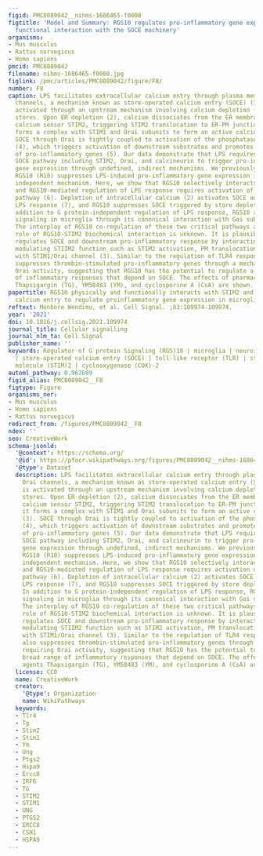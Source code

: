 ```yaml
---
figid: PMC8089042__nihms-1686465-f0008
figtitle: 'Model and Summary: RGS10 regulates pro-inflammatory gene expression through
  functional interaction with the SOCE machinery'
organisms:
- Mus musculus
- Rattus norvegicus
- Homo sapiens
pmcid: PMC8089042
filename: nihms-1686465-f0008.jpg
figlink: /pmc/articles/PMC8089042/figure/F8/
number: F8
caption: LPS facilitates extracellular calcium entry through plasma membrane Orai
  channels, a mechanism known as store-operated calcium entry (SOCE) (1). SOCE is
  activated through an upstream mechanism involving calcium depletion from intracellular
  stores. Upon ER depletion (2), calcium dissociates from the ER membrane resident
  calcium sensor STIM2, triggering STIM2 translocation to ER-PM junctions where it
  forms a complex with STIM1 and Orai subunits to form an active calcium channel (3).
  SOCE through Orai is tightly coupled to activation of the phosphatase calcineurin
  (4), which triggers activation of downstream substrates and promotes the expression
  of pro-inflammatory genes (5). Our data demonstrate that LPS requires an intact
  SOCE pathway including STIM2, Orai, and calcineurin to trigger pro-inflammatory
  gene expression through undefined, indirect mechanisms. We previously showed that
  RGS10 (R10) suppresses LPS-induced pro-inflammatory gene expression in a G-protein
  independent mechanism. Here, we show that RGS10 selectively interacts with STIM2,
  and RGS10-mediated regulation of LPS response requires activation of the STIM2-Orai-Calcineurin
  pathway (6). Depletion of intracellular calcium (2) activates SOCE and enhances
  LPS response (7), and RGS10 suppresses SOCE triggered by store depletion (8). In
  addition to G protein-independent regulation of LPS response, RGS10 also mediates
  signaling in microglia through its canonical interaction with Gαi subunits (9).
  The interplay of RGS10 co-regulation of these two critical pathways and the specific
  role of RGS10-STIM2 biochemical interaction is unknown. It is plausible that RGS10
  regulates SOCE and downstream pro-inflammatory response by interacting with and/or
  modulating STIIM2 function such as STIM2 activation, PM translocation, and interaction
  with STIM1/Orai channel (3). Similar to the regulation of TLR4 response, RGS10 also
  suppresses thrombin-stimulated pro-inflammatory genes through a mechanism requiring
  Orai activity, suggesting that RGS10 has the potential to regulate a broad range
  of inflammatory responses that depend on SOCE. The effects of pharmacological agents
  Thapsigargin (TG), YM58483 (YM), and cyclosporine A (CsA) are shown.
papertitle: RGS10 physically and functionally interacts with STIM2 and requires store-operated
  calcium entry to regulate proinflammatory gene expression in microglia.
reftext: Menbere Wendimu, et al. Cell Signal. ;83:109974-109974.
year: '2021'
doi: 10.1016/j.cellsig.2021.109974
journal_title: Cellular signalling
journal_nlm_ta: Cell Signal
publisher_name: ''
keywords: Regulator of G protein Signaling (RGS)10 | microglia | neuroinflammation
  | store-operated calcium entry (SOCE) | toll-like receptor (TLR) | stromal interaction
  molecule (STIM)2 | cyclooxygenase (COX)-2
automl_pathway: 0.967609
figid_alias: PMC8089042__F8
figtype: Figure
organisms_ner:
- Mus musculus
- Homo sapiens
- Rattus norvegicus
redirect_from: /figures/PMC8089042__F8
ndex: ''
seo: CreativeWork
schema-jsonld:
  '@context': https://schema.org/
  '@id': https://pfocr.wikipathways.org/figures/PMC8089042__nihms-1686465-f0008.html
  '@type': Dataset
  description: LPS facilitates extracellular calcium entry through plasma membrane
    Orai channels, a mechanism known as store-operated calcium entry (SOCE) (1). SOCE
    is activated through an upstream mechanism involving calcium depletion from intracellular
    stores. Upon ER depletion (2), calcium dissociates from the ER membrane resident
    calcium sensor STIM2, triggering STIM2 translocation to ER-PM junctions where
    it forms a complex with STIM1 and Orai subunits to form an active calcium channel
    (3). SOCE through Orai is tightly coupled to activation of the phosphatase calcineurin
    (4), which triggers activation of downstream substrates and promotes the expression
    of pro-inflammatory genes (5). Our data demonstrate that LPS requires an intact
    SOCE pathway including STIM2, Orai, and calcineurin to trigger pro-inflammatory
    gene expression through undefined, indirect mechanisms. We previously showed that
    RGS10 (R10) suppresses LPS-induced pro-inflammatory gene expression in a G-protein
    independent mechanism. Here, we show that RGS10 selectively interacts with STIM2,
    and RGS10-mediated regulation of LPS response requires activation of the STIM2-Orai-Calcineurin
    pathway (6). Depletion of intracellular calcium (2) activates SOCE and enhances
    LPS response (7), and RGS10 suppresses SOCE triggered by store depletion (8).
    In addition to G protein-independent regulation of LPS response, RGS10 also mediates
    signaling in microglia through its canonical interaction with Gαi subunits (9).
    The interplay of RGS10 co-regulation of these two critical pathways and the specific
    role of RGS10-STIM2 biochemical interaction is unknown. It is plausible that RGS10
    regulates SOCE and downstream pro-inflammatory response by interacting with and/or
    modulating STIIM2 function such as STIM2 activation, PM translocation, and interaction
    with STIM1/Orai channel (3). Similar to the regulation of TLR4 response, RGS10
    also suppresses thrombin-stimulated pro-inflammatory genes through a mechanism
    requiring Orai activity, suggesting that RGS10 has the potential to regulate a
    broad range of inflammatory responses that depend on SOCE. The effects of pharmacological
    agents Thapsigargin (TG), YM58483 (YM), and cyclosporine A (CsA) are shown.
  license: CC0
  name: CreativeWork
  creator:
    '@type': Organization
    name: WikiPathways
  keywords:
  - Tlr4
  - Tg
  - Stim2
  - Stim1
  - Ym
  - Ung
  - Ptgs2
  - Hspa9
  - Ercc8
  - IRF6
  - TG
  - STIM2
  - STIM1
  - UNG
  - PTGS2
  - ERCC8
  - CSH1
  - HSPA9
---
```

